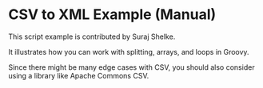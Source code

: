 # CSV to XML Example (Manual)

This script example is contributed by Suraj Shelke.

It illustrates how you can work with splitting, arrays, and loops in Groovy.

Since there might be many edge cases with CSV, you should also consider using a library like Apache Commons CSV.

